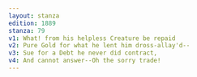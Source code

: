 ```yaml
---
layout: stanza
edition: 1889
stanza: 79
v1: What! from his helpless Creature be repaid
v2: Pure Gold for what he lent him dross-allay'd--
v3: Sue for a Debt he never did contract,
v4: And cannot answer--Oh the sorry trade!
---
```

